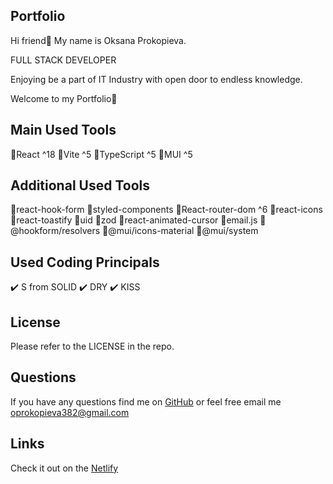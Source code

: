 ## Portfolio

Hi friend🌹 My name is Oksana Prokopieva. 

FULL STACK DEVELOPER

Enjoying be a part of IT Industry with open door to endless knowledge.

Welcome to my Portfolio🤍

## Main Used Tools
📌React ^18
📌Vite ^5
📌TypeScript ^5
📌MUI ^5

## Additional Used Tools
📍react-hook-form
📍styled-components
📍React-router-dom ^6
📍react-icons
📍react-toastify
📍uid
📍zod
📍react-animated-cursor
📍email.js
📍@hookform/resolvers
📍@mui/icons-material
📍@mui/system

## Used Coding Principals
✔️ S from SOLID
✔️ DRY
✔️ KISS

## License
Please refer to the LICENSE in the repo.

## Questions
If you have any questions find me on [GitHub](https://github.com/oprokopieva382) or feel free email me oprokopieva382@gmail.com

## Links
Check it out on the [Netlify](https://drive.google.com/file/d/1H1lnx-mghxl40kM4t6JQ0154UC3uh-LI/view)
